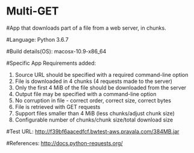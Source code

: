 # Multi-GET
#App that downloads part of a file from a web server, in chunks.

#Language:
Python 3.6.7

#Build details(OS):
macosx-10.9-x86_64

#Specific App Requirements added:

1. Source URL should be specified with a required command-line option
2. File is downloaded in 4 chunks (4 requests made to the server)
3. Only the first 4 MiB of the file should be downloaded from the server
4. Output file may be specified with a command-line option
5. No corruption in file - correct order, correct size, correct bytes
6. File is retrieved with GET requests
7. Support files smaller than 4 MiB (less chunks/adjust chunk size)
8. Configurable number of chunks/chunk size/total download size

#Test URL:
http://f39bf6aacedfcf.bwtest-aws.pravala.com/384MB.jar


#References:
http://docs.python-requests.org/


